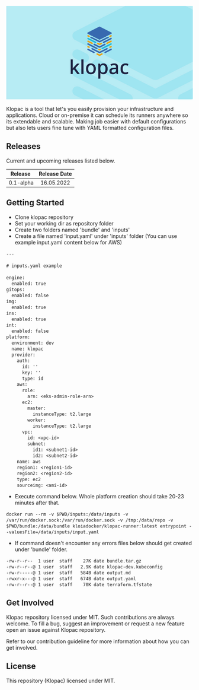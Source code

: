 ![Klopac Media Banner](img/klopac-banner.jpg)

Klopac is a tool that let's you easily provision your infrastructure and applications. Cloud or on-premise it can schedule its runners anywhere so its extendable and scalable. Making job easier with default configurations but also lets users fine tune with YAML formatted configuration files.

## Releases

Current and upcoming releases listed below.

| Release | Release Date |
|:---:|:---:|
| 0.1-alpha | 16.05.2022 |

## Getting Started

- Clone klopac repository
- Set your working dir as repository folder
- Create two folders named 'bundle' and 'inputs'
- Create a file named 'input.yaml' under 'inputs' folder (You can use example input.yaml content below for AWS)

```
---

# inputs.yaml example

engine:
  enabled: true
gitops:
  enabled: false
img:
  enabled: true
ins:
  enabled: true
int:
  enabled: false
platform:
  environment: dev
  name: klopac
  provider:
    auth:
      id: ''
      key: ''
      type: id
    aws:
      role:
        arn: <eks-admin-role-arn>
      ec2:
        master:
          instanceType: t2.large
        worker:
          instanceType: t2.large
      vpc:
        id: <vpc-id>
        subnet:
          id1: <subnet1-id>
          id2: <subnet2-id>
    name: aws
    region1: <region1-id>
    region2: <region2-id>
    type: ec2
    sourceimg: <ami-id>
```
- Execute command below. Whole platform creation should take 20-23 minutes after that.

```
docker run --rm -v $PWD/inputs:/data/inputs -v /var/run/docker.sock:/var/run/docker.sock -v /tmp:/data/repo -v $PWD/bundle:/data/bundle kloiadocker/klopac-runner:latest entrypoint --valuesFile=/data/inputs/input.yaml
```

- If command doesn't encounter any errors files below should get created under 'bundle' folder.

```
-rw-r--r--  1 user  staff    27K date bundle.tar.gz
-rw-r--r--@ 1 user  staff   2.9K date klopac-dev.kubeconfig
-rw-r-----@ 1 user  staff   584B date output.md
-rwxr-x---@ 1 user  staff   674B date output.yaml
-rw-r--r--@ 1 user  staff    70K date terraform.tfstate
```

## Get Involved

Klopac repository licensed under MIT. Such contributions are always welcome. To fill a bug, suggest an improvement or request a new feature open an issue against Klopac repository. 

Refer to our contribution guideline for more information about how you can get involved.

## License

This repository (Klopac) licensed under MIT.

